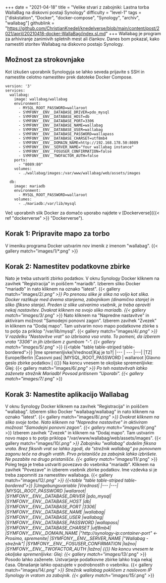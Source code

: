 +++
date = "2021-04-18"
title = "Velike stvari z zabojniki: Lastna torba WallaBag na diskovni postaji Synology"
difficulty = "level-1"
tags = ["diskstation", "Docker", "docker-compose", "Synology", "archiv", "wallabag"]
githublink = "https://github.com/ChristianKnedel/knedelverse/blob/main/content/post/2021/april/20210418-docker-WallaBag/index.sl.md"
+++
Wallabag je program za arhiviranje zanimivih spletnih mest ali člankov. Danes bom pokazal, kako namestiti storitev Wallabag na diskovno postajo Synology.
## Možnost za strokovnjake
Kot izkušen uporabnik Synologyja se lahko seveda prijavite s SSH in namestite celotno namestitev prek datoteke Docker Compose.
```
version: '3'
services:
  wallabag:
    image: wallabag/wallabag
    environment:
      - MYSQL_ROOT_PASSWORD=wallaroot
      - SYMFONY__ENV__DATABASE_DRIVER=pdo_mysql
      - SYMFONY__ENV__DATABASE_HOST=db
      - SYMFONY__ENV__DATABASE_PORT=3306
      - SYMFONY__ENV__DATABASE_NAME=wallabag
      - SYMFONY__ENV__DATABASE_USER=wallabag
      - SYMFONY__ENV__DATABASE_PASSWORD=wallapass
      - SYMFONY__ENV__DATABASE_CHARSET=utf8mb4
      - SYMFONY__ENV__DOMAIN_NAME=http://192.168.178.50:8089
      - SYMFONY__ENV__SERVER_NAME="Your wallabag instance"
      - SYMFONY__ENV__FOSUSER_CONFIRMATION=false
      - SYMFONY__ENV__TWOFACTOR_AUTH=false
    ports:
      - "8089:80"
    volumes:
      - ./wallabag/images:/var/www/wallabag/web/assets/images

  db:
    image: mariadb
    environment:
      - MYSQL_ROOT_PASSWORD=wallaroot
    volumes:
      - ./mariadb:/var/lib/mysql

```
Več uporabnih slik Docker za domačo uporabo najdete v [Dockerverse]({{< ref "dockerverse" >}} "Dockerverse").
## Korak 1: Pripravite mapo za torbo
V imeniku programa Docker ustvarim nov imenik z imenom "wallabag".
{{< gallery match="images/1/*.png" >}}

## Korak 2: Namestitev podatkovne zbirke
Nato je treba ustvariti zbirko podatkov. V oknu Synology Docker kliknem na zavihek "Registracija" in poiščem "mariadb". Izberem sliko Docker "mariadb" in nato kliknem na oznako "latest".
{{< gallery match="images/2/*.png" >}}
Po prenosu slike je slika na voljo kot slika. Docker razlikuje med dvema stanjema, zabojnikom (dinamično stanje) in sliko (fiksno stanje). Preden iz slike ustvarimo vsebnik, je treba opraviti nekaj nastavitev. Dvakrat kliknem na svojo sliko mariadb.
{{< gallery match="images/3/*.png" >}}
Nato kliknem na "Napredne nastavitve" in aktiviram možnost "Samodejni ponovni zagon". Izberem zavihek "Zvezek" in kliknem na "Dodaj mapo". Tam ustvarim novo mapo podatkovne zbirke s to potjo za priklop "/var/lib/mysql".
{{< gallery match="images/4/*.png" >}}
V razdelku "Nastavitve vrat" so izbrisana vsa vrata. To pomeni, da izberem vrata "3306" in jih izbrišem z gumbom "-".
{{< gallery match="images/5/*.png" >}}
{{<table "table table-striped table-bordered">}}
|Ime spremenljivke|Vrednost|Kaj je to?|
|--- | --- |---|
|TZ| Europe/Berlin	|Časovni pas|
|MYSQL_ROOT_PASSWORD	 | wallaroot |Glavno geslo zbirke podatkov.|
{{</table>}}
Na koncu vnesem te okoljske spremenljivke: Glej:
{{< gallery match="images/6/*.png" >}}
Po teh nastavitvah lahko zaženete strežnik Mariadb! Povsod pritisnem "Uporabi".
{{< gallery match="images/7/*.png" >}}

## Korak 3: Namestite aplikacijo Wallabag
V oknu Synology Docker kliknem na zavihek "Registracija" in poiščem "wallabag". Izberem sliko Docker "wallabag/wallabag" in nato kliknem na oznako "latest".
{{< gallery match="images/8/*.png" >}}
Dvakrat kliknem na sliko svoje torbe. Nato kliknem na "Napredne nastavitve" in aktiviram možnost "Samodejni ponovni zagon".
{{< gallery match="images/9/*.png" >}}
Izberem zavihek "Zvezek" in kliknem na "Dodaj mapo". Tam ustvarim novo mapo s to potjo priklopa "/var/www/wallabag/web/assets/images".
{{< gallery match="images/10/*.png" >}}
Zabojniku "wallabag" dodelim fiksna vrata. Brez fiksnih vrat se lahko zgodi, da "strežnik wallabag" po ponovnem zagonu teče na drugih vratih. Prvo pristanišče za zabojnik lahko izbrišete. Ne pozabite na drugo pristanišče.
{{< gallery match="images/11/*.png" >}}
Poleg tega je treba ustvariti povezavo do vsebnika "mariadb". Kliknem na zavihek "Povezave" in izberem vsebnik zbirke podatkov. Ime vzdevka si je treba zapomniti za namestitev wallabaga.
{{< gallery match="images/12/*.png" >}}
{{<table "table table-striped table-bordered">}}
|Umgebungsvariable	|Vrednost|
|--- |---|
|MYSQL_ROOT_PASSWORD	|wallaroot|
|SYMFONY__ENV__DATABASE_DRIVER	|pdo_mysql|
|SYMFONY__ENV__DATABASE_HOST	|db|
|SYMFONY__ENV__DATABASE_PORT	|3306|
|SYMFONY__ENV__DATABASE_NAME	|wallabag|
|SYMFONY__ENV__DATABASE_USER	|wallabag|
|SYMFONY__ENV__DATABASE_PASSWORD	|wallapass|
|SYMFONY__ENV__DATABASE_CHARSET |utf8mb4|
|SYMFONY__ENV__DOMAIN_NAME	|"http://synology-ip:container-port" <- Prosimo, spremenite|
|SYMFONY__ENV__SERVER_NAME	|"Wallabag - strežnik"|
|SYMFONY__ENV__FOSUSER_CONFIRMATION	|lažno|
|SYMFONY__ENV__TWOFACTOR_AUTH	|lažno|
{{</table>}}
Na koncu vnesem te okoljske spremenljivke: Glej:
{{< gallery match="images/13/*.png" >}}
Posodo lahko zaženete. Ustvarjanje podatkovne zbirke lahko traja nekaj časa. Obnašanje lahko opazujete v podrobnostih o vsebniku.
{{< gallery match="images/14/*.png" >}}
Strežnik wallabag pokličem z naslovom IP Synology in vratom za zabojnik.
{{< gallery match="images/15/*.png" >}}
